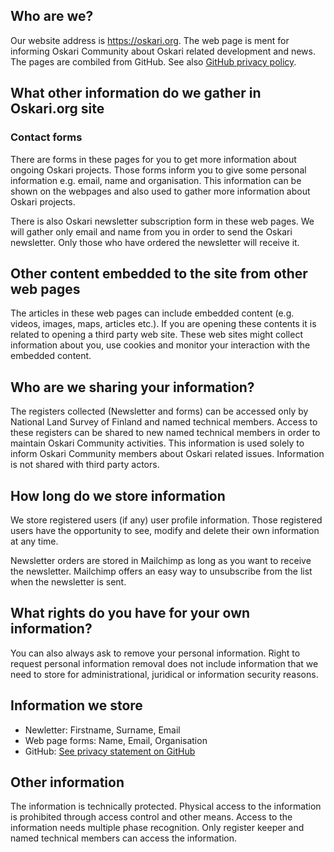 ## Who are we?
Our website address is https://oskari.org. The web page is ment for informing Oskari Community about Oskari related development and news. 
The pages are combiled from GitHub. See also [GitHub privacy policy](https://help.github.com/en/articles/github-privacy-statement).

## What other information do we gather in Oskari.org site

### Contact forms
There are forms in these pages for you to get more information about ongoing Oskari projects. 
Those forms inform you to give some personal information e.g. email, name and organisation. 
This information can be shown on the webpages and also used to gather more information about Oskari projects.

There is also Oskari newsletter subscription form in these web pages. 
We will gather only email and name from you in order to send the Oskari newsletter. 
Only those who have ordered the newsletter will receive it.

## Other content embedded to the site from other web pages
The articles in these web pages can include embedded content (e.g. videos, images, maps, articles etc.). 
If you are opening these contents it is related to opening a third party web site. 
These web sites might collect information about you, use cookies and monitor your interaction with the embedded content.

## Who are we sharing your information?
The registers collected (Newsletter and forms) can be accessed only by National Land Survey of Finland and named technical members. 
Access to these registers can be shared to new named technical members in order to maintain Oskari Community activities. 
This information is used solely to inform Oskari Community members about Oskari related issues. 
Information is not shared with third party actors.

## How long do we store information
We store registered users (if any) user profile information. 
Those registered users have the opportunity to see, modify and delete their own information at any time. 

Newsletter orders are stored in Mailchimp as long as you want to receive the newsletter. 
Mailchimp offers an easy way to unsubscribe from the list when the newsletter is sent.

## What rights do you have for your own information?
You can also always ask to remove your personal information. 
Right to request personal information removal does not include information that we need to store for administrational, juridical or information security reasons.

## Information we store
- Newletter: Firstname, Surname, Email
- Web page forms: Name, Email, Organisation
- GitHub: [See privacy statement on GitHub](https://help.github.com/en/articles/github-privacy-statement)

## Other information

The information is technically protected. 
Physical access to the information is prohibited through access control and other means. 
Access to the information needs multiple phase recognition. 
Only register keeper and named technical members can access the information.
